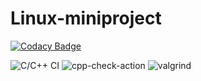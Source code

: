 # Linux-miniproject
[![Codacy Badge](https://app.codacy.com/project/badge/Grade/8433aa4fb47f4c848afa4804f21359d6)](https://www.codacy.com/gh/99002453/Linux-miniproject/dashboard?utm_source=github.com&amp;utm_medium=referral&amp;utm_content=99002453/Linux-miniproject&amp;utm_campaign=Badge_Grade)

![C/C++ CI](https://github.com/99002453/Linux-miniproject/workflows/C/C++%20CI/badge.svg)
![cpp-check-action](https://github.com/99002453/Linux-miniproject/workflows/cpp-check-action/badge.svg)
![valgrind](https://github.com/99002453/Linux-miniproject/workflows/valgrind/badge.svg)
